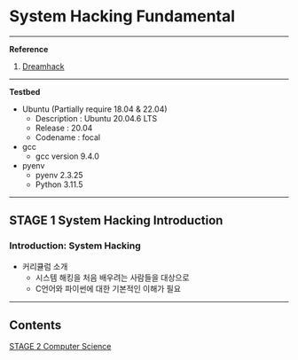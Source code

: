 # System Hacking Fundamental

---

**Reference**

1. [Dreamhack](https://dreamhack.io/lecture/roadmaps/2)

---

**Testbed**

- Ubuntu (Partially require 18.04 & 22.04)
    - Description : Ubuntu 20.04.6 LTS
    - Release : 20.04
    - Codename : focal
- gcc
    - gcc version 9.4.0
- pyenv
    - pyenv 2.3.25
    - Python 3.11.5

---

## STAGE 1 System Hacking Introduction

### Introduction: System Hacking

- 커리큘럼 소개
    - 시스템 해킹을 처음 배우려는 사람들을 대상으로 
    - C언어와 파이썬에 대한 기본적인 이해가 필요

---
## Contents
[STAGE 2 Computer Science](./note/SHF02_STAGE_2_Computer_Science.md) <br>
